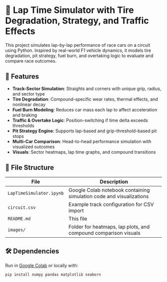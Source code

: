 # 🏁 Lap Time Simulator with Tire Degradation, Strategy, and Traffic Effects

This project simulates lap-by-lap performance of race cars on a circuit using Python. Inspired by real-world F1 vehicle dynamics, it models tire degradation, pit strategy, fuel burn, and overtaking logic to evaluate and compare race outcomes.

## 🚀 Features

- **Track-Sector Simulation**: Straights and corners with unique grip, radius, and sector type
- **Tire Degradation**: Compound-specific wear rates, thermal effects, and nonlinear decay
- **Fuel Burn Modeling**: Reduces car mass each lap to affect acceleration and braking
- **Traffic & Overtake Logic**: Position-switching if time delta exceeds thresholds
- **Pit Strategy Engine**: Supports lap-based and grip-threshold-based pit stops
- **Multi-Car Comparison**: Head-to-head performance simulation with visualized outcomes
- **Visuals**: Sector heatmaps, lap time graphs, and compound transitions

## 📂 File Structure

| File | Description |
|------|-------------|
| `LapTimeSimulator.ipynb` | Google Colab notebook containing simulation code and visualizations |
| `circuit.csv` | Example track configuration for CSV import |
| `README.md` | This file |
| `images/` | Folder for heatmaps, lap plots, and compound comparison visuals |

## 🛠️ Dependencies

Run in [Google Colab](https://colab.research.google.com/) or locally with:

```bash
pip install numpy pandas matplotlib seaborn
